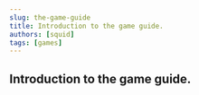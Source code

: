 ```yaml
---
slug: the-game-guide
title: Introduction to the game guide.
authors: [squid]
tags: [games]
---
```


## Introduction to the game guide.
